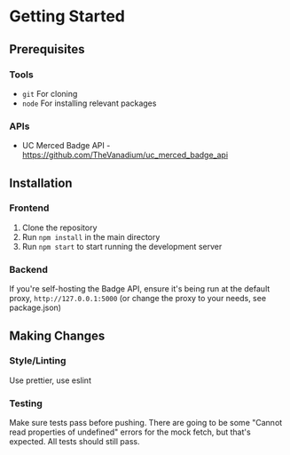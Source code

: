 # Getting Started

## Prerequisites

### Tools
- `git` For cloning
- `node` For installing relevant packages

### APIs
- UC Merced Badge API - https://github.com/TheVanadium/uc_merced_badge_api

## Installation
### Frontend
1. Clone the repository
2. Run `npm install` in the main directory
3. Run `npm start` to start running the development server

### Backend
If you're self-hosting the Badge API, ensure it's being run at the default proxy, `http://127.0.0.1:5000` (or change the proxy to your needs, see package.json)

## Making Changes

### Style/Linting
Use prettier, use eslint

### Testing
Make sure tests pass before pushing. There are going to be some "Cannot read
properties of undefined" errors for the mock fetch, but that's expected. All
tests should still pass.
